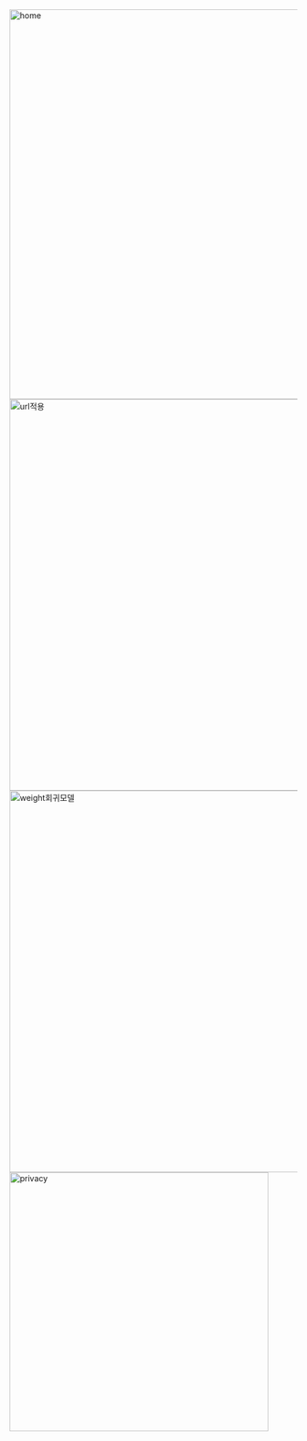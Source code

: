 <img width="682" alt="home" src="https://github.com/user-attachments/assets/7fe55b40-9b1e-486b-99f3-68bf44a5a4ef" />
<img width="685" alt="url적용" src="https://github.com/user-attachments/assets/523d8d26-9bee-47cd-bcdc-07f1f3b24407" />
<img width="668" alt="weight회귀모델" src="https://github.com/user-attachments/assets/70400f7c-f996-4473-bcad-70aeb4836b2c" />
<img width="453" alt="privacy" src="https://github.com/user-attachments/assets/57847332-3db2-4b93-a21c-8381c23b14e8" />
